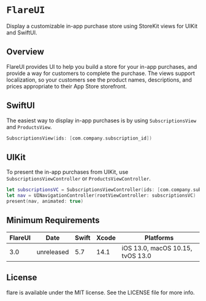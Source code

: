 # ``FlareUI``

Display a customizable in-app purchase store using StoreKit views for UIKit and SwiftUI.

## Overview

FlareUI provides UI to help you build a store for your in-app purchases, and provide a way for customers to complete the purchase. The views support localization, so your customers see the product names, descriptions, and prices appropriate to their App Store storefront.

## SwiftUI

The easiest way to display in-app purchases is by using ``SubscriptionsView`` and ``ProductsView``.

```swift
SubscriptionsView(ids: [com.company.subscription_id])
```

## UIKit

To present the in-app purchases from UIKit, use ``SubscriptionsViewController`` or ``ProductsViewController``.

```swift
let subscriptionsVC = SubscriptionsViewController(ids: [com.company.subscription_id])
let nav = UINavigationController(rootViewController: subscriptionsVC)
present(nav, animated: true)
```

## Minimum Requirements

| FlareUI | Date       | Swift | Xcode   | Platforms                                                   |
|---------|------------|-------|---------|-------------------------------------------------------------|
| 3.0     | unreleased | 5.7   | 14.1    | iOS 13.0, macOS 10.15, tvOS 13.0 

## License

flare is available under the MIT license. See the LICENSE file for more info.

